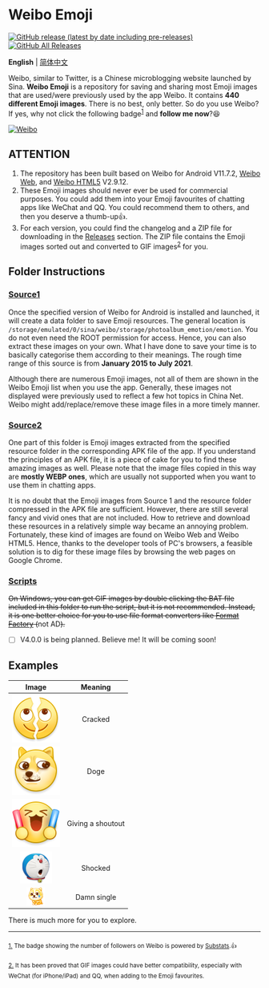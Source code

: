 # Weibo Emoji

[![GitHub release (latest by date including pre-releases)](https://img.shields.io/github/v/release/ArvinZJC/WeiboEmoji?include_prereleases)](../../releases)
[![GitHub All Releases](https://img.shields.io/github/downloads/ArvinZJC/WeiboEmoji/total)](../../releases)

**English** | [简体中文](./README-zhCN.md)

Weibo, similar to Twitter, is a Chinese microblogging website launched by Sina. **Weibo Emoji** is a repository for saving and sharing most Emoji images that are used/were previously used by the app Weibo. It contains **440 different Emoji images**. There is no best, only better. So do you use Weibo? If yes, why not click the following badge<sup id="source1">[1](#footnote1)</sup> and **follow me now**?😆

[![Weibo](https://img.shields.io/badge/dynamic/json?logo=sina-weibo&label=Weibo+Followers&color=ff8200&query=%24.data.totalSubs&url=https%3A%2F%2Fapi.spencerwoo.com%2Fsubstats%2F%3Fsource%3Dweibo%26queryKey%3D3218812301&longCache=true)](https://weibo.com/u/3218812301)

## ATTENTION

1. The repository has been built based on Weibo for Android V11.7.2, [Weibo Web](https://weibo.com/), and [Weibo HTML5](https://m.weibo.cn/) V2.9.12.
2. These Emoji images should never ever be used for commercial purposes. You could add them into your Emoji favourites of chatting apps like WeChat and QQ. You could recommend them to others, and then you deserve a thumb-up👍.
3. For each version, you could find the changelog and a ZIP file for downloading in the [Releases](../../releases) section. The ZIP file contains the Emoji images sorted out and converted to GIF images<sup id="source2">[2](#footnote2)</sup> for you.

## Folder Instructions

### [Source1](./Source1)

Once the specified version of Weibo for Android is installed and launched, it will create a data folder to save Emoji resources. The general location is `/storage/emulated/0/sina/weibo/storage/photoalbum_emotion/emotion`. You do not even need the ROOT permission for access. Hence, you can also extract these images on your own. What I have done to save your time is to basically categorise them according to their meanings. The rough time range of this source is from **January 2015 to July 2021**.

Although there are numerous Emoji images, not all of them are shown in the Weibo Emoji list when you use the app. Generally, these images not displayed were previously used to reflect a few hot topics in China Net. Weibo might add/replace/remove these image files in a more timely manner.

### [Source2](./Source2)

One part of this folder is Emoji images extracted from the specified resource folder in the corresponding APK file of the app. If you understand the principles of an APK file, it is a piece of cake for you to find these amazing images as well. Please note that the image files copied in this way are **mostly WEBP ones**, which are usually not supported when you want to use them in chatting apps.

It is no doubt that the Emoji images from Source 1 and the resource folder compressed in the APK file are sufficient. However, there are still several fancy and vivid ones that are not included. How to retrieve and download these resources in a relatively simple way became an annoying problem. Fortunately, these kind of images are found on Weibo Web and Weibo HTML5. Hence, thanks to the developer tools of PC's browsers, a feasible solution is to dig for these image files by browsing the web pages on Google Chrome.

### [Scripts](./Scripts)

~~On Windows, you can get GIF images by double clicking the BAT file included in this folder to run the script, but it is not recommended. Instead, it is one better choice for you to use file format converters like [Format Factory](http://www.pcgeshi.com/) (~~not AD~~).~~

- [ ] V4.0.0 is being planned. Believe me! It will be coming soon!

## Examples

| Image | Meaning |
| :--: | :--: |
| ![202011_liekai_mobile.png](./Source1/微博“黄脸”/202011_liekai_mobile.png) | Cracked |
| ![2018_doge_mobile.png](./Source1/微博“黄脸”/2018_doge_mobile.png) | Doge |
| ![moren_dacall_mobile.png](./Source1/微博“黄脸”/moren_dacall_mobile.png) | Giving a shoutout |
| ![dorachijing_mobile.png](./Source1/哆啦A梦/dorachijing_mobile.png) | Shocked |
| ![2021_alongdog_org.png](./Source2/两大虐狗节_补充/2021_alongdog_org.png) | Damn single |

There is much more for you to explore.

****

<sub id="footnote1">[1.](#source1) The badge showing the number of followers on Weibo is powered by [Substats](https://github.com/spencerwooo/Substats).👍</sub>

<sub id="footnote2">[2.](#source2) It has been proved that GIF images could have better compatibility, especially with WeChat (for iPhone/iPad) and QQ, when adding to the Emoji favourites.</sub>
